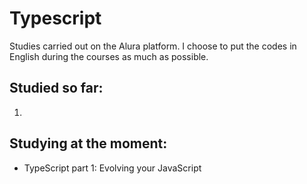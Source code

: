 # Typescript

Studies carried out on the Alura platform. I choose to put the codes in English during the courses as much as possible.

## Studied so far:

1. 

## Studying at the moment:

- TypeScript part 1: Evolving your JavaScript
